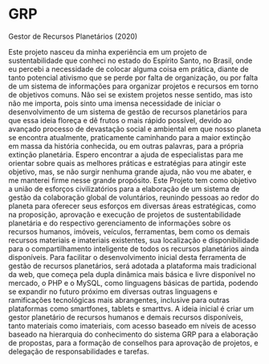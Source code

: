 # GRP
<p>Gestor de Recursos Planetários (2020)</P>
Este projeto nasceu da minha experiência em um projeto de sustentabilidade que conheci no estado do Espírito Santo, no Brasil, onde eu percebi a necessidade de colocar alguma coisa em prática, diante de tanto potencial ativismo que se perde por falta de organização, ou por falta de um sistema de informações para organizar projetos e recursos em torno de objetivos comuns.
Não sei se existem projetos nesse sentido, mas isto não me importa, pois sinto uma imensa necessidade de iniciar o desenvolvimento de um sistema de gestão de recursos planetários para que essa ideia floreça e dê frutos o mais rápido possível, devido ao avançado processo de devastação social e ambiental em que nosso planeta se encontra atualmente, praticamente caminhando para a maior extinção em massa da história conhecida, ou em outras palavras, para a própria extinção planetária.
Espero encontrar a ajuda de especialistas para me orientar sobre quais as melhores práticas e estratégias para atingir este objetivo, mas, se não surgir nenhuma grande ajuda, não vou me abater, e me manterei firme nesse grande propósito.
Este Projeto tem como objetivo a união de esforços civilizatórios para a elaboração de um sistema de gestão da colaboração global de voluntários, reunindo pessoas ao redor do planeta para oferecer seus esforços em diversas áreas estratégicas, como na proposição, aprovação e execução de projetos de sustentabilidade planetária e do respectivo gerenciamento de informações sobre os recursos humanos, imóveis, veículos, ferramentas, bem como os demais recursos materiais e imateriais existentes, sua localização e disponibilidade para o compartilhamento inteligente de todos os recursos planetários ainda disponíveis.
Para facilitar o desenvolvimento inicial desta ferramenta de gestão de recursos planetários, será adotada a plataforma mais tradicional da web, que começa pela dupla dinâmica mais básica e livre disponível no mercado, o PHP e o MySQL, como linguagens básicas de partida, podendo se expandir no futuro próximo em diversas outras linguagens e ramificações tecnológicas mais abrangentes, inclusive para outras plataformas como smartfones, tablets e smarttvs.
A ideia inicial é criar um gestor planetário de recursos humanos e demais recursos disponíveis, tanto materiais como imateriais, com acesso baseado em níveis de acesso baseado na hierarquia do conhecimento do sistema GRP para a elaboração de propostas, para a formação de conselhos para aprovação de projetos, e delegação de responsabilidades e tarefas.
